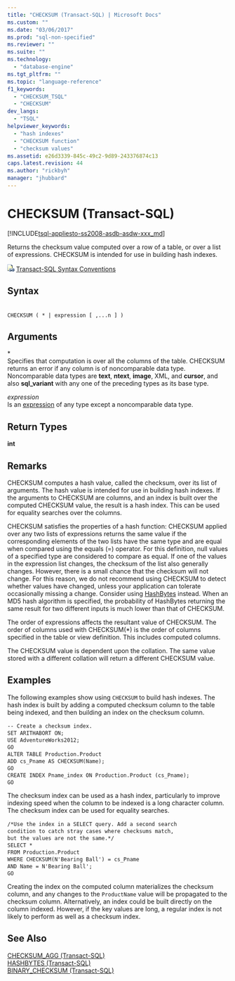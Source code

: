 ```yaml
---
title: "CHECKSUM (Transact-SQL) | Microsoft Docs"
ms.custom: ""
ms.date: "03/06/2017"
ms.prod: "sql-non-specified"
ms.reviewer: ""
ms.suite: ""
ms.technology: 
  - "database-engine"
ms.tgt_pltfrm: ""
ms.topic: "language-reference"
f1_keywords: 
  - "CHECKSUM_TSQL"
  - "CHECKSUM"
dev_langs: 
  - "TSQL"
helpviewer_keywords: 
  - "hash indexes"
  - "CHECKSUM function"
  - "checksum values"
ms.assetid: e26d3339-845c-49c2-9d89-243376874c13
caps.latest.revision: 44
ms.author: "rickbyh"
manager: "jhubbard"
---
```

# CHECKSUM (Transact-SQL)
[!INCLUDE[tsql-appliesto-ss2008-asdb-asdw-xxx_md](../../t-sql/functions/includes/tsql-appliesto-ss2008-asdb-asdw-xxx-md.md)]

  Returns the checksum value computed over a row of a table, or over a list of expressions. CHECKSUM is intended for use in building hash indexes.  
  
 ![Topic link icon](../../database-engine/configure/windows/media/topic-link.gif "Topic link icon") [Transact-SQL Syntax Conventions](../../t-sql/language-elements/transact-sql-syntax-conventions-transact-sql.md)  
  
## Syntax  
  
```  
  
CHECKSUM ( * | expression [ ,...n ] )  
```  
  
## Arguments  
 \*  
 Specifies that computation is over all the columns of the table. CHECKSUM returns an error if any column is of noncomparable data type. Noncomparable data types are **text**, **ntext**, **image**, XML, and **cursor**, and also **sql_variant** with any one of the preceding types as its base type.  
  
 *expression*  
 Is an [expression](../../t-sql/language-elements/expressions-transact-sql.md) of any type except a noncomparable data type.  
  
## Return Types  
 **int**  
  
## Remarks  
 CHECKSUM computes a hash value, called the checksum, over its list of arguments. The hash value is intended for use in building hash indexes. If the arguments to CHECKSUM are columns, and an index is built over the computed CHECKSUM value, the result is a hash index. This can be used for equality searches over the columns.  
  
 CHECKSUM satisfies the properties of a hash function: CHECKSUM applied over any two lists of expressions returns the same value if the corresponding elements of the two lists have the same type and are equal when compared using the equals (=) operator. For this definition, null values of a specified type are considered to compare as equal. If one of the values in the expression list changes, the checksum of the list also generally changes. However, there is a small chance that the checksum will not change. For this reason, we do not recommend using CHECKSUM to detect whether values have changed, unless your application can tolerate occasionally missing a change. Consider using [HashBytes](../../t-sql/functions/hashbytes-transact-sql.md) instead. When an MD5 hash algorithm is specified, the probability of HashBytes returning the same result for two different inputs is much lower than that of CHECKSUM.  
  
 The order of expressions affects the resultant value of CHECKSUM. The order of columns used with CHECKSUM(*) is the order of columns specified in the table or view definition. This includes computed columns.  
  
 The CHECKSUM value is dependent upon the collation. The same value stored with a different collation will return a different CHECKSUM value.  
  
## Examples  
 The following examples show using `CHECKSUM` to build hash indexes. The hash index is built by adding a computed checksum column to the table being indexed, and then building an index on the checksum column.  
  
```  
-- Create a checksum index.  
SET ARITHABORT ON;  
USE AdventureWorks2012;   
GO  
ALTER TABLE Production.Product  
ADD cs_Pname AS CHECKSUM(Name);  
GO  
CREATE INDEX Pname_index ON Production.Product (cs_Pname);  
GO  
```  
  
 The checksum index can be used as a hash index, particularly to improve indexing speed when the column to be indexed is a long character column. The checksum index can be used for equality searches.  
  
```  
/*Use the index in a SELECT query. Add a second search   
condition to catch stray cases where checksums match,   
but the values are not the same.*/  
SELECT *   
FROM Production.Product  
WHERE CHECKSUM(N'Bearing Ball') = cs_Pname  
AND Name = N'Bearing Ball';  
GO  
```  
  
 Creating the index on the computed column materializes the checksum column, and any changes to the `ProductName` value will be propagated to the checksum column. Alternatively, an index could be built directly on the column indexed. However, if the key values are long, a regular index is not likely to perform as well as a checksum index.  
  
## See Also  
 [CHECKSUM_AGG &#40;Transact-SQL&#41;](../../t-sql/functions/checksum-agg-transact-sql.md)   
 [HASHBYTES &#40;Transact-SQL&#41;](../../t-sql/functions/hashbytes-transact-sql.md)   
 [BINARY_CHECKSUM  &#40;Transact-SQL&#41;](../../t-sql/functions/binary-checksum-transact-sql.md)  
  
  